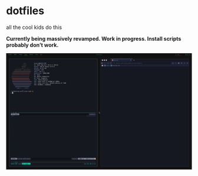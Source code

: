 # dotfiles

all the cool kids do this

**Currently being massively revamped. Work in progress. Install
scripts probably don’t work.**

![](./screenshot.png)
